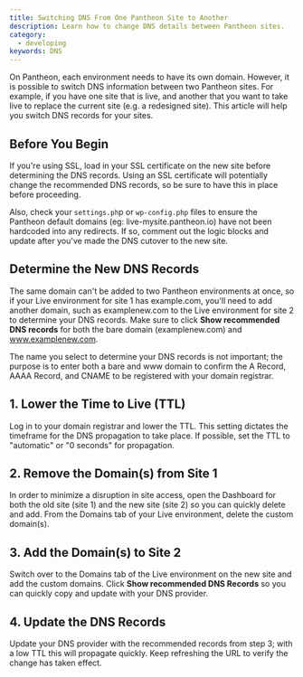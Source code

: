 ```yaml
---
title: Switching DNS From One Pantheon Site to Another
description: Learn how to change DNS details between Pantheon sites.
category:
  - developing
keywords: DNS
---
```

On Pantheon, each environment needs to have its own domain. However, it is possible to switch DNS information between two Pantheon sites. For example, if you have one site that is live, and another that you want to take live to replace the current site (e.g. a redesigned site). This article will help you switch DNS records for your sites.

## Before You Begin
If you're using SSL, load in your SSL certificate on the new site before determining the DNS records. Using an SSL certificate will potentially change the recommended DNS records, so be sure to have this in place before proceeding.

Also, check your `settings.ph`p or `wp-config.php` files to ensure the Pantheon default domains (eg: live-mysite.pantheon.io) have not been hardcoded into any redirects. If so, comment out the logic blocks and update after you've made the DNS cutover to the new site.

## Determine the New DNS Records
The same domain can't be added to two Pantheon environments at once, so if your Live environment for site 1 has example.com, you'll need to add another domain, such as examplenew.com to the Live environment for site 2 to determine your DNS records. Make sure to click **Show recommended DNS records** for both the bare domain (examplenew.com) and www.examplenew.com.

The name you select to determine your DNS records is not important; the purpose is to enter both a bare and www domain to confirm the A Record, AAAA Record, and CNAME to be registered with your domain registrar.

## 1. Lower the Time to Live (TTL)
Log in to your domain registrar and lower the TTL. This setting dictates the timeframe for the DNS propagation to take place. If possible, set the TTL to "automatic" or "0 seconds" for propagation.

## 2. Remove the Domain(s) from Site 1
In order to minimize a disruption in site access, open the Dashboard for both the old site (site 1) and the new site (site 2) so you can quickly delete and add. From the Domains tab of your Live environment, delete the custom domain(s).

## 3. Add the Domain(s) to Site 2
Switch over to the Domains tab of the Live environment on the new site and add the custom domains. Click **Show recommended DNS Records** so you can quickly copy and update with your DNS provider.

## 4. Update the DNS Records
Update your DNS provider with the recommended records from step 3; with a low TTL this will propagate quickly. Keep refreshing the URL to verify the change has taken effect. 
